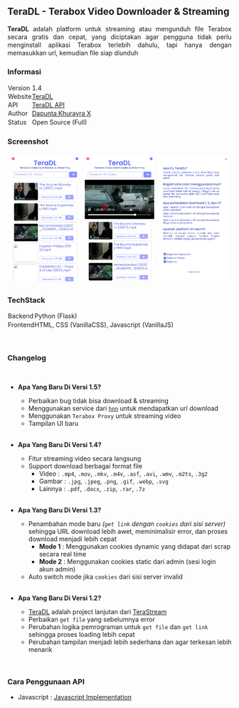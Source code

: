 ## TeraDL - Terabox Video Downloader & Streaming

<div style="text-align:justify; line-height:1.3;"><b>TeraDL</b> adalah platform untuk streaming atau mengunduh file Terabox secara gratis dan cepat, yang diciptakan agar pengguna tidak perlu menginstall aplikasi Terabox terlebih dahulu, tapi hanya dengan memasukkan url, kemudian file siap diunduh</div>

### Informasi

<table style="border-collapse: collapse;">
    <tr>
        <td style="border: 1px solid transparent; line-height:1.3; padding: 0px;">Version</td>
        <td style="border: 1px solid transparent; line-height:1.3; padding: 0px;">1.4</td>
    </tr>
    <tr>
        <td style="border: 1px solid transparent; line-height:1.3; padding: 0px;">Website</td>
        <td style="border: 1px solid transparent; line-height:1.3; padding: 0px;"><a href="https://teradl.dapuntaratya.com">TeraDL</a></td>
    </tr>
    <tr>
        <td style="border: 1px solid transparent; line-height:1.3; padding: 0px;">API</td>
        <td style="border: 1px solid transparent; line-height:1.3; padding: 0px;"><a href="https://teradl-api.dapuntaratya.com">TeraDL API</a></td>
    </tr>
    <tr>
        <td style="border: 1px solid transparent; line-height:1.3; padding: 0px;">Author</td>
        <td style="border: 1px solid transparent; line-height:1.3; padding: 0px;"><a href="https://www.facebook.com/Dapunta.Khurayra.X">Dapunta Khurayra X</a></td>
    </tr>
    <tr>
        <td style="border: 1px solid transparent; line-height:1.3; padding: 0px;">Status</td>
        <td style="border: 1px solid transparent; line-height:1.3; padding: 0px;">Open Source (Full)</td>
    </tr>
</table>

### Screenshot

<table style="border-collapse: collapse; width: 100%; max-width: 800px; table-layout: fixed;">
    <tr>
        <td style="border: 1px solid transparent; padding: 5px; text-align: center;">
            <img src="assets/screenshot1.png" alt="Image" style="width: 100%; height: auto;">
        </td>
        <td style="border: 1px solid transparent; padding: 5px; text-align: center;">
            <img src="assets/screenshot2.png" alt="Image" style="width: 100%; height: auto;">
        </td>
        <td style="border: 1px solid transparent; padding: 5px; text-align: center;">
            <img src="assets/screenshot3.png" alt="Image" style="width: 100%; height: auto;">
        </td>
    </tr>
</table>

### TechStack

<table style="border-collapse: collapse;">
    <tr>
        <td style="border: 1px solid transparent; line-height:1.3; padding: 0px;">Backend</td>
        <td style="border: 1px solid transparent; line-height:1.3; padding: 0px;">Python (Flask)</td>
    </tr>
    <tr>
        <td style="border: 1px solid transparent; line-height:1.3; padding: 0px;">Frontend</td>
        <td style="border: 1px solid transparent; line-height:1.3; padding: 0px;">HTML, CSS (VanillaCSS), Javascript (VanillaJS)</td>
    </tr>
</table>

<br>

### Changelog

<br>

- **Apa Yang Baru Di Versi 1.5?**
    - Perbaikan bug tidak bisa download & streaming
    - Menggunakan service dari [`hnn`](https://terabox.hnn.workers.dev/) untuk mendapatkan url download
    - Menggunakan `Terabox Proxy` untuk streaming video
    - Tampilan UI baru

    <br>

- **Apa Yang Baru Di Versi 1.4?**
    - Fitur streaming video secara langsung
    - Support download berbagai format file
        - Video : `.mp4`, `.mov`, `.mkv`, `.m4v`, `.asf`, `.avi`, `.wmv`, `.m2ts`, `.3g2`
        - Gambar : `.jpg`, `.jpeg`, `.png`, `.gif`, `.webp`, `.svg`
        - Lainnya : `.pdf`, `.docx`, `.zip`, `.rar`, `.7z`

    <br>

- **Apa Yang Baru Di Versi 1.3?**
    - Penambahan mode baru *(`get link` dengan `cookies` dari sisi server)* sehingga URL download lebih awet, meminimalisir error, dan proses download menjadi lebih cepat
        - **Mode 1** : Menggunakan cookies dynamic yang didapat dari scrap secara real time
        - **Mode 2** : Menggunakan cookies static dari admin (sesi login akun admin)
    - Auto switch mode jika `cookies` dari sisi server invalid

    <br>

- **Apa Yang Baru Di Versi 1.2?**

    - [TeraDL](https://teradl.dapuntaratya.com/) adalah project lanjutan dari [TeraStream](https://terastream.dapuntaratya.com/)
    - Perbaikan `get file` yang sebelumnya error
    - Perubahan logika pemrograman untuk `get file` dan `get link` sehingga proses loading lebih cepat
    - Perubahan tampilan menjadi lebih sederhana dan agar terkesan lebih menarik

<br>

### Cara Penggunaan API

- Javascript : [Javascript Implementation](https://github.com/Dapunta/TeraDL/tree/main/api)
